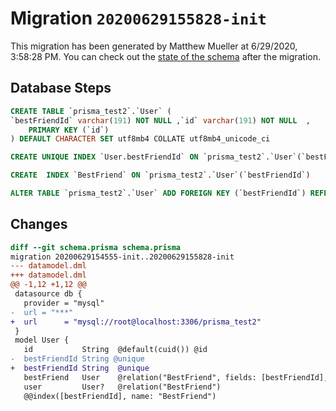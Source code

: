 # Migration `20200629155828-init`

This migration has been generated by Matthew Mueller at 6/29/2020, 3:58:28 PM.
You can check out the [state of the schema](./schema.prisma) after the migration.

## Database Steps

```sql
CREATE TABLE `prisma_test2`.`User` (
`bestFriendId` varchar(191) NOT NULL ,`id` varchar(191) NOT NULL  ,
    PRIMARY KEY (`id`)
) DEFAULT CHARACTER SET utf8mb4 COLLATE utf8mb4_unicode_ci

CREATE UNIQUE INDEX `User.bestFriendId` ON `prisma_test2`.`User`(`bestFriendId`)

CREATE  INDEX `BestFriend` ON `prisma_test2`.`User`(`bestFriendId`)

ALTER TABLE `prisma_test2`.`User` ADD FOREIGN KEY (`bestFriendId`) REFERENCES `prisma_test2`.`User`(`id`) ON DELETE CASCADE ON UPDATE CASCADE
```

## Changes

```diff
diff --git schema.prisma schema.prisma
migration 20200629154555-init..20200629155828-init
--- datamodel.dml
+++ datamodel.dml
@@ -1,12 +1,12 @@
 datasource db {
   provider = "mysql"
-  url = "***"
+  url      = "mysql://root@localhost:3306/prisma_test2"
 }
 model User {
   id           String  @default(cuid()) @id
-  bestFriendId String @unique
+  bestFriendId String  @unique
   bestFriend   User    @relation("BestFriend", fields: [bestFriendId], references: [id])
   user         User?   @relation("BestFriend")
   @@index([bestFriendId], name: "BestFriend")
```


